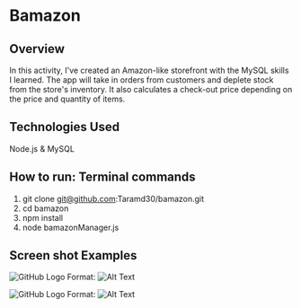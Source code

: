 # Bamazon

## Overview
In this activity, I've created an Amazon-like storefront with the MySQL skills I learned. The app will take in orders from customers and deplete stock from the store's inventory. It also calculates a check-out price depending on the price and quantity of items.

## Technologies Used
Node.js & MySQL

## How to run: Terminal commands
1. git clone git@github.com:Taramd30/bamazon.git
2. cd bamazon
3. npm install
4. node bamazonManager.js

## Screen shot Examples

![GitHub Logo](/Bamazon/bamazon1.png)
Format: ![Alt Text](url)

![GitHub Logo](/Bamazon/bamazon2.png)
Format: ![Alt Text](url)
